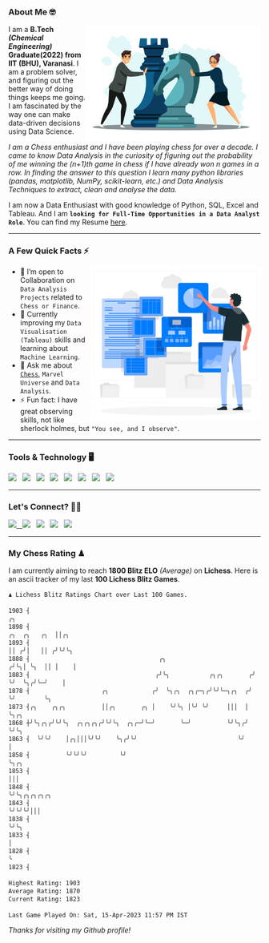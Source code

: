 ### About Me 🤓
<img align="right" alt="Coding" width="350" src="https://github.com/Laxman-Lakhan/Laxman-Lakhan/blob/master/Assets/Chess_Vector.jpg">   

I am a **B.Tech** _**(Chemical Engineering)**_ **Graduate(2022) from IIT (BHU), Varanasi**. I am a problem solver, and figuring out the better way of doing things keeps me going. I am fascinated by the way one can make data-driven decisions using Data Science. 

_I am a Chess enthusiast and I have been playing chess for over a decade. I came to know Data Analysis in the curiosity of figuring out the probability of me winning the (n+1)th game in chess if I have already won n games in a row. In finding the answer to this question I learn many python libraries (pandas, matplotlib, NumPy, scikit-learn, etc.) and Data Analysis Techniques to extract, clean and analyse the data._

I am now a Data Enthusiast with good knowledge of Python, SQL, Excel and Tableau. And I am **`looking for Full-Time Opportunities in a Data Analyst Role`**. You can find my Resume
 [here](https://drive.google.com/file/d/1UIOoogRLj5eGQFQBkuvMmTISZVdl2Ok7/view?usp=sharing).


---

### A Few Quick Facts ⚡️
<img align="right" alt="Coding" width="340" src="https://github.com/Laxman-Lakhan/Laxman-Lakhan/blob/master/Assets/Data_Vector.jpg">   

- 🤝 I’m open to Collaboration on `Data Analysis Projects` related to `Chess or Finance`.
- 📖 Currently improving my `Data Visualisation (Tableau)` skills and learning about `Machine Learning`.
- 💬 Ask me about [`Chess`](https://lichess.org/@/YourKingIsInDanger), `Marvel Universe` and `Data Analysis`.
- ⚡️ Fun fact: I have great observing skills, not like sherlock holmes, but `"You see, and I observe"`.

---
### Tools & Technology 🖥

<img src="https://img.shields.io/badge/Python-white?logo=Python&logoColor=ColorName&style=ShieldStyle" /> &nbsp;
<img src="https://img.shields.io/badge/MySQL-white?logo=MySQL&logoColor=ColorName&style=ShieldStyle" /> &nbsp;
<img src="https://img.shields.io/badge/Tableau-white?logo=Tableau&logoColor=ColorName&style=ShieldStyle" /> &nbsp;
<img src="https://img.shields.io/badge/Excel-white?logo=Microsoft+Excel&logoColor=196F3D&style=ShieldStyle" /> &nbsp;
<img src="https://img.shields.io/badge/Jupyter-white?logo=Jupyter&logoColor=ColorName&style=ShieldStyle" /> &nbsp;
<img src="https://img.shields.io/badge/pandas-white?logo=Pandas&logoColor=000080&style=ShieldStyle" /> &nbsp;
<img src="https://img.shields.io/badge/numpy-white?logo=Numpy&logoColor=85C1E9&style=ShieldStyle" /> &nbsp;
<img src="https://img.shields.io/badge/scikit learn-white?logo=Scikit+Learn&logoColor=ColorName&style=ShieldStyle" /> &nbsp;



---

### Let's Connect? 🫳🏻

<a href="mailto:laxmansingh.lakhan@gmail.com"> <img src="https://img.icons8.com/fluent/48/000000/gmail.png" width="3.5%"/> &nbsp;
[<img src="https://img.icons8.com/color/48/000000/linkedin.png" width="3.5%"/>](https://www.linkedin.com/in/laxman-lakhan/)  &nbsp;
[<img src="https://img.icons8.com/fluent/48/000000/facebook-new.png" width="3.5%"/>](https://www.facebook.com/s.laxmanlakhan/)  &nbsp;
[<img src="https://img.icons8.com/fluent/48/000000/instagram-new.png" width="3.5%"/>](https://www.instagram.com/laxman.lakhan/)  &nbsp;
[<img src="https://img.icons8.com/color/48/000000/twitter.png" width="3.5%"/>](https://twitter.com/laxman__lakhan)  &nbsp;

 ---
  
### My Chess Rating ♟
  
I am currently aiming to reach **1800 Blitz ELO** *(Average)* on **Lichess**. Here is an ascii tracker of my last **100 Lichess Blitz Games**.

  ```
  ♟︎ 𝙻𝚒𝚌𝚑𝚎𝚜𝚜 𝙱𝚕𝚒𝚝𝚣 𝚁𝚊𝚝𝚒𝚗𝚐𝚜 𝙲𝚑𝚊𝚛𝚝 𝚘𝚟𝚎𝚛 𝙻𝚊𝚜𝚝 𝟷00 𝙶𝚊𝚖𝚎𝚜.
  
1903 ┤                                                                            ╭╮
1898 ┤                                                               ╭╮  ╭╮   ╭╮  ││╭╮
1893 ┤                                                               ││ ╭╯│   ││ ╭╯╰╯╰╮
1888 ┤                                    ╭╮                        ╭╯╰╮│ ╰╮  ││ │    │
1883 ┤                                   ╭╯╰╮           ╭╮╭╮       ╭╯  ╰╯  ╰╮╭╯╰─╯    │
1878 ┤                    ╭╮            ╭╯  ╰╮╭╮  ╭╮╭─╮╭╯╰╯╰─╮╭╮  ╭╯        ╰╯        ╰╮
1873 ┤╭╮    ╭╮╭╮          ││╭╮       ╭╮ │    ╰╯╰╮ │╰╯ ╰╯     │││  │                    ╰╮╭╮
1868 ┼╯╰╮╭╮╭╯╰╯╰╮  ╭╮╭╮╭╮╭╯╰╯╰╮  ╭╮╭─╯╰─╯       ╰─╯          ╰╯╰╮╭╯                     ╰╯╰╮
1863 ┤  ╰╯╰╯    │╭╮│││╰╯╰╯    ╰╮╭╯╰╯                            ╰╯                         │
1858 ┤          ╰╯╰╯╰╯         ╰╯                                                          ╰╮╭╮
1853 ┤                                                                                      │││
1848 ┤                                                                                      ╰╯╰╮╭╮╭╮╭╮╭╮
1843 ┤                                                                                         ╰╯╰╯╰╯│││
1838 ┤                                                                                               ╰╯╰╮
1833 ┤                                                                                                  │
1828 ┤                                                                                                  ╰
1823 ┤ 

Highest Rating: 1903
Average Rating: 1870
Current Rating: 1823 

Last Game Played On: Sat, 15-Apr-2023 11:57 PM IST
  ```
  
  
*Thanks for visiting my Github profile!*
